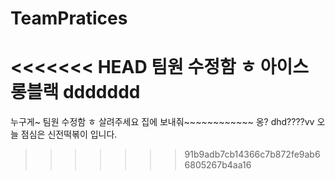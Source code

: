 # TeamPratices
<<<<<<< HEAD
팀원 수정함 ㅎ
아이스 롱블랙
ddddddd
=======
누구게~
팀원 수정함 ㅎ
살려주세요
집에 보내줘~~~~~~~~~~~~
옹?
dhd????vv
오늘 점심은 신전떡볶이 입니다.
>>>>>>> 91b9adb7cb14366c7b872fe9ab66805267b4aa16
